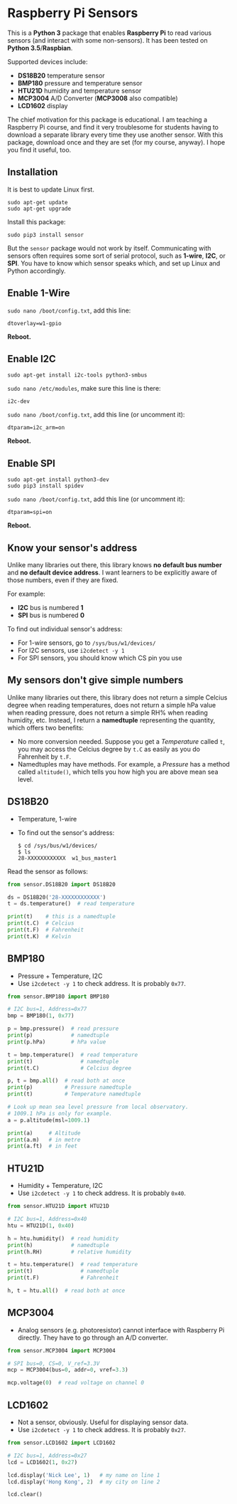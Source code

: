 # Raspberry Pi Sensors

This is a **Python 3** package that enables **Raspberry Pi** to read various
sensors (and interact with some non-sensors). It has been tested on **Python
3.5**/**Raspbian**.

Supported devices include:
- **DS18B20** temperature sensor
- **BMP180** pressure and temperature sensor
- **HTU21D** humidity and temperature sensor
- **MCP3004** A/D Converter (**MCP3008** also compatible)
- **LCD1602** display

The chief motivation for this package is educational. I am teaching a Raspberry
Pi course, and find it very troublesome for students having to download a
separate library every time they use another sensor. With this package, download
once and they are set (for my course, anyway). I hope you find it useful, too.

## Installation

It is best to update Linux first.

`sudo apt-get update`  
`sudo apt-get upgrade`

Install this package:

`sudo pip3 install sensor`

But the `sensor` package would not work by itself. Communicating with sensors
often requires some sort of serial protocol, such as **1-wire**, **I2C**, or
**SPI**. You have to know which sensor speaks which, and set up Linux and Python
accordingly.

## Enable 1-Wire

`sudo nano /boot/config.txt`, add this line:
```
dtoverlay=w1-gpio
```
**Reboot.**

## Enable I2C

`sudo apt-get install i2c-tools python3-smbus`

`sudo nano /etc/modules`, make sure this line is there:
```
i2c-dev
```

`sudo nano /boot/config.txt`, add this line (or uncomment it):
```
dtparam=i2c_arm=on
```
**Reboot.**

## Enable SPI

`sudo apt-get install python3-dev`  
`sudo pip3 install spidev`

`sudo nano /boot/config.txt`, add this line (or uncomment it):
```
dtparam=spi=on
```
**Reboot.**

## Know your sensor's address

Unlike many libraries out there, this library knows **no default bus number**
and **no default device address**. I want learners to be explicitly aware of
those numbers, even if they are fixed.

For example:
- **I2C** bus is numbered **1**
- **SPI** bus is numbered **0**

To find out individual sensor's address:
- For 1-wire sensors, go to `/sys/bus/w1/devices/`
- For I2C sensors, use `i2cdetect -y 1`
- For SPI sensors, you should know which CS pin you use

## My sensors don't give simple numbers

Unlike many libraries out there, this library does not return a simple Celcius
degree when reading temperatures, does not return a simple hPa value when
reading pressure, does not return a simple RH% when reading humidity, etc.
Instead, I return a **namedtuple** representing the quantity, which offers two
benefits:

- No more conversion needed. Suppose you get a *Temperature* called `t`, you may
  access the Celcius degree by `t.C` as easily as you do Fahrenheit by `t.F`.
- Namedtuples may have methods. For example, a *Pressure* has a method called
  `altitude()`, which tells you how high you are above mean sea level.

## DS18B20

- Temperature, 1-wire
- To find out the sensor's address:

    ```
    $ cd /sys/bus/w1/devices/
    $ ls
    28-XXXXXXXXXXXX  w1_bus_master1
    ```

Read the sensor as follows:

```python
from sensor.DS18B20 import DS18B20

ds = DS18B20('28-XXXXXXXXXXXX')
t = ds.temperature()  # read temperature

print(t)    # this is a namedtuple
print(t.C)  # Celcius
print(t.F)  # Fahrenheit
print(t.K)  # Kelvin
```

## BMP180

- Pressure + Temperature, I2C
- Use `i2cdetect -y 1` to check address. It is probably `0x77`.

```python
from sensor.BMP180 import BMP180

# I2C bus=1, Address=0x77
bmp = BMP180(1, 0x77)

p = bmp.pressure()  # read pressure
print(p)            # namedtuple
print(p.hPa)        # hPa value

t = bmp.temperature()  # read temperature
print(t)               # namedtuple
print(t.C)             # Celcius degree

p, t = bmp.all()  # read both at once
print(p)          # Pressure namedtuple
print(t)          # Temperature namedtuple

# Look up mean sea level pressure from local observatory.
# 1009.1 hPa is only for example.
a = p.altitude(msl=1009.1)

print(a)     # Altitude
print(a.m)   # in metre
print(a.ft)  # in feet
```

## HTU21D

- Humidity + Temperature, I2C
- Use `i2cdetect -y 1` to check address. It is probably `0x40`.

```python
from sensor.HTU21D import HTU21D

# I2C bus=1, Address=0x40
htu = HTU21D(1, 0x40)

h = htu.humidity()  # read humidity
print(h)            # namedtuple
print(h.RH)         # relative humidity

t = htu.temperature()  # read temperature
print(t)               # namedtuple
print(t.F)             # Fahrenheit

h, t = htu.all()  # read both at once
```

## MCP3004

- Analog sensors (e.g. photoresistor) cannot interface with Raspberry Pi
  directly. They have to go through an A/D converter.

```python
from sensor.MCP3004 import MCP3004

# SPI bus=0, CS=0, V_ref=3.3V
mcp = MCP3004(bus=0, addr=0, vref=3.3)

mcp.voltage(0)  # read voltage on channel 0
```

## LCD1602

- Not a sensor, obviously. Useful for displaying sensor data.
- Use `i2cdetect -y 1` to check address. It is probably `0x27`.

```python
from sensor.LCD1602 import LCD1602

# I2C bus=1, Address=0x27
lcd = LCD1602(1, 0x27)

lcd.display('Nick Lee', 1)   # my name on line 1
lcd.display('Hong Kong', 2)  # my city on line 2

lcd.clear()
```
